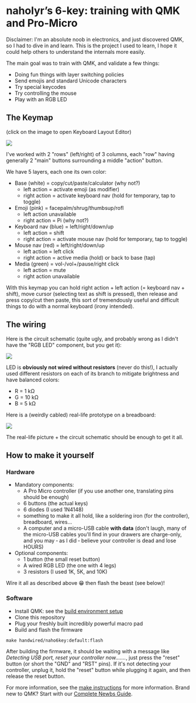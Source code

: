 # naholyr’s 6-key: training with QMK and Pro-Micro

Disclaimer: I'm an absolute noob in electronics, and just discovered QMK, so I had to dive in and learn. This is the project I used to learn, I hope it could help others to understand the internals more easily.

The main goal was to train with QMK, and validate a few things:

- Doing fun things with layer switching policies
- Send emojis and standard Unicode characters
- Try special keycodes
- Try controlling the mouse
- Play with an RGB LED

## The Keymap

(click on the image to open Keyboard Layout Editor)

[![](https://i.imgur.com/FtkCXfz.png)](http://www.keyboard-layout-editor.com/##@@_c=%23fffbcf&f:1&fa@:0&:0&:2%3B%3B&=copy%0A%E2%86%90%0A%F0%9F%A4%A6%0A%0A%F0%9F%94%89%0A%0A%E2%86%90&_c=%239bc79b%3B&=emoji%20%E2%87%A8%0Aclick%0A%0A%0A%F0%9F%94%87%0A%0Ashift&_c=%23fffbcf%3B&=cut%0A%E2%86%92%0A%F0%9F%A4%B7%0A%0A%F0%9F%94%8A%0A%0A%E2%86%92&_x:0.75&c=%23ffb5b5%3B&=paste%0A%E2%86%93%0A%F0%9F%91%8D%0A%0A%E2%8F%AF%0A%0A%E2%86%93&_c=%239e9e9e%3B&=nav%20%E2%87%A9%0Amedia%20%E2%87%A9%0A%CF%80%0A%0Abase%20%E2%86%BA%0A%0Amouse%20%E2%87%A9&_c=%23ffb5b5%3B&=calc%0A%E2%86%91%0A%F0%9F%A4%A3%0A%0Ar.%20click%0A%0A%E2%86%91)

I've worked with 2 "rows" (left/right) of 3 columns, each "row" having generally 2 "main" buttons surrounding a middle "action" button.

We have 5 layers, each one its own color:

- Base (white) = copy/cut/paste/calculator (why not?)
    - left action = activate emoji (as modifier)
    - right action = activate keyboard nav (hold for temporary, tap to toggle)
- Emoji (pink) = facepalm/shrug/thumbsup/rofl
    - left action unavailable
    - right action = Pi (why not?)
- Keyboard nav (blue) = left/right/down/up
    - left action = shift
    - right action = activate mouse nav (hold for temporary, tap to toggle)
- Mouse nav (red) = left/right/down/up
    - left action = left click
    - right action = active media (hold) or back to base (tap)
- Media (green) = vol-/vol+/pause/right click
    - left action = mute
    - right action unavailable
    
With this keymap you can hold right action + left action (= keyboard nav + shift), move cursor (selecting text as shift is pressed), then release and press copy/cut then paste, this sort of tremendously useful and difficult things to do with a normal keyboard (irony intended).

## The wiring

Here is the circuit schematic (quite ugly, and probably wrong as I didn't have the "RGB LED" component, but you get it):

![](https://i.imgur.com/4kUTRUX.png)

LED is **obviously not wired without resistors** (never do this!), I actually used different resistors on each of its branch to mitigate brightness and have balanced colors:

- R = 1 kΩ
- G = 10 kΩ
- B = 5 kΩ

Here is a (weirdly cabled) real-life prototype on a breadboard:

![](https://i.imgur.com/qpYPpJ4.jpg)

The real-life picture + the circuit schematic should be enough to get it all.

## How to make it yourself

### Hardware

- Mandatory components:
  - A Pro Micro controller (if you use another one, translating pins should be enough)
  - 6 buttons (the actual keys)
  - 6 diodes (I used 1N4148)
  - something to make it all hold, like a soldering iron (for the controller), breadboard, wires…
  - A computer and a micro-USB cable **with data** (don't laugh, many of the micro-USB cables you'll find in your drawers are charge-only, and you may ‑ as I did ‑ believe your controller is dead and lose HOURS)
- Optional components:
  - 1 button (the small reset button)
  - A wired RGB LED (the one with 4 legs)
  - 3 resistors (I used 1K, 5K, and 10K)

Wire it all as described above 😁 then flash the beast (see below)!

### Software

- Install QMK: see the [build environment setup](https://docs.qmk.fm/#/getting_started_build_tools)
- Clone this repository
- Plug your freshly built incredibly powerful macro pad
- Build and flash the firmware

```
make handwired/naho6key:default:flash
```

After building the firmware, it should be waiting with a message like *Detecting USB port, reset your controller now.......*, just press the "reset" button (or short the "GND" and "RST" pins). If it's not detecting your controller, unplug it, hold the "reset" button while plugging it again, and then release the reset button.

For more information, see the [make instructions](https://docs.qmk.fm/#/getting_started_make_guide) for more information. Brand new to QMK? Start with our [Complete Newbs Guide](https://docs.qmk.fm/#/newbs).
